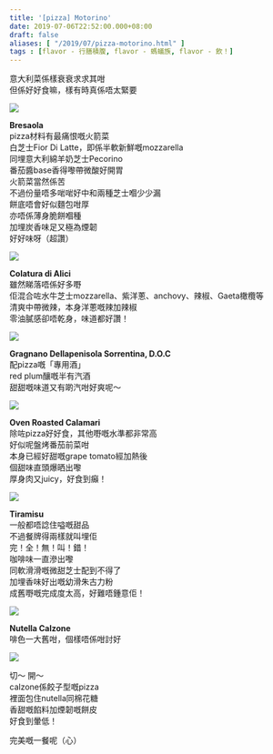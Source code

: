 ```yaml
---
title: '[pizza] Motorino'
date: 2019-07-06T22:52:00.000+08:00
draft: false
aliases: [ "/2019/07/pizza-motorino.html" ]
tags : [flavor - 行膳積腹, flavor - 螞蟻族, flavor - 飲！]
---
```


意大利菜係樣衰衰求求其咁  
但係好好食嘛，樣有時真係唔太緊要  

![](/images/motorino.jpg)

**Bresaola**  
pizza材料有最痛恨嘅火箭菜  
白芝士Fior Di Latte，即係半軟新鮮嘅mozzarella  
同埋意大利綿羊奶芝士Pecorino  
番茄醬base香得嚟帶微酸好開胃  
火箭菜當然係苦  
不過份量唔多啱啱好中和兩種芝士嗰少少漏  
餅底唔會好似麵包咁厚  
亦唔係薄身脆餅嗰種  
加埋炭香味足又極為煙韌  
好好味呀（超讚）  

![](/images/motorino1.jpg)

**Colatura di Alici**  
雖然睇落唔係好多嘢  
佢混合咗水牛芝士mozzarella、紫洋蔥、anchovy、辣椒、Gaeta橄欖等  
清爽中帶微辣，本身洋蔥嘅辣加辣椒  
零油膩感卻唔乾身，味道都好讚！  

![](/images/motorino2.jpg)

**Gragnano Dellapenisola Sorrentina, D.O.C**  
配pizza嘅「專用酒」  
red plum釀嘅半有汽酒  
甜甜嘅味道又有啲汽咁好爽呢～  

![](/images/motorino3.jpg)

**Oven Roasted Calamari**  
除咗pizza好好食，其他嘢嘅水準都非常高  
好似呢盤烤番茄前菜咁  
本身已經好甜嘅grape tomato經加熱後  
個甜味直頭爆晒出嚟  
厚身肉又juicy，好食到癲！  

![](/images/motorino4.jpg)

**Tiramisu**  
一般都唔諗住嗌嘅甜品  
不過餐牌得兩樣就叫埋佢  
完！全！無！叫！錯！  
咖啡味一直滲出嚟  
同軟滑滑嘅微甜芝士配到不得了  
加埋香味好出嘅幼滑朱古力粉  
成舊嘢嘅完成度太高，好難唔鍾意佢！  

![](/images/motorino5.jpg)

**Nutella Calzone**  
啡色一大舊咁，個樣唔係咁討好  

![](/images/motorino6.jpg)

切～ 開～  
calzone係餃子型嘅pizza  
裡面包住nutella同棉花糖  
香甜嘅餡料加煙韌嘅餅皮  
好食到暈低！  
  
  
完美嘅一餐呢（心）
